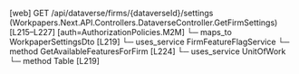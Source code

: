 [web] GET /api/dataverse/firms/{dataverseId}/settings  (Workpapers.Next.API.Controllers.DataverseController.GetFirmSettings)  [L215–L227] [auth=AuthorizationPolicies.M2M]
  └─ maps_to WorkpaperSettingsDto [L219]
  └─ uses_service FirmFeatureFlagService
    └─ method GetAvailableFeaturesForFirm [L224]
  └─ uses_service UnitOfWork
    └─ method Table [L219]

